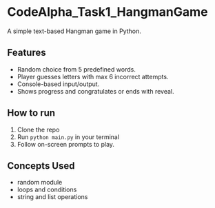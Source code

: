 # CodeAlpha_Task1_HangmanGame

A simple text-based Hangman game in Python.

## Features
- Random choice from 5 predefined words.
- Player guesses letters with max 6 incorrect attempts.
- Console-based input/output.
- Shows progress and congratulates or ends with reveal.

## How to run
1. Clone the repo
2. Run `python main.py` in your terminal
3. Follow on-screen prompts to play.

## Concepts Used
- random module
- loops and conditions
- string and list operations
